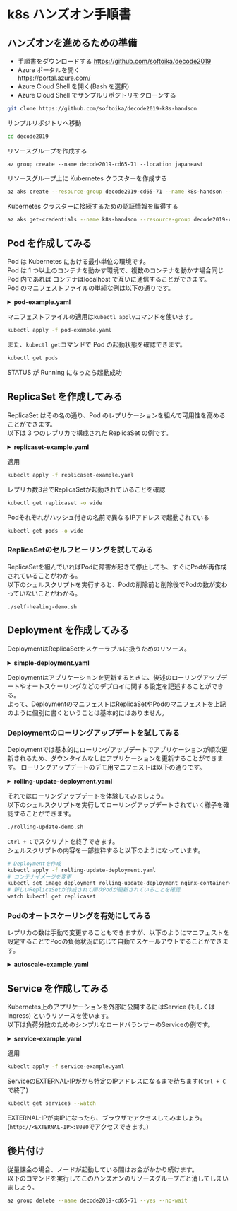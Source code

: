 # k8s ハンズオン手順書

## ハンズオンを進めるための準備

- 手順書をダウンロードする
https://github.com/softoika/decode2019
- Azure ポータルを開く  
https://portal.azure.com/
- Azure Cloud Shell を開く(Bash を選択)
- Azure Cloud Shell でサンプルリポジトリをクローンする

```bash
git clone https://github.com/softoika/decode2019-k8s-handson
```

サンプルリポジトリへ移動

```bash
cd decode2019
```

リソースグループを作成する

```
az group create --name decode2019-cd65-71 --location japaneast
```

リソースグループ上に Kubernetes クラスターを作成する

```bash
az aks create --resource-group decode2019-cd65-71 --name k8s-handson --node-count 1 --generate-ssh-keys
```

Kubernetes クラスターに接続するための認証情報を取得する

```bash
az aks get-credentials --name k8s-handson --resource-group decode2019-cd65-71
```

## Pod を作成してみる

Pod は Kubernetes における最小単位の環境です。  
Pod は 1 つ以上のコンテナを動かす環境で、複数のコンテナを動かす場合同じ Pod 内であれば コンテナはlocalhost で互いに通信することができます。  
Pod のマニフェストファイルの単純な例は以下の通りです。

<details>
<summary><b>pod-example.yaml</b></summary>

```yaml
# /api/v1/namespaces/{namespace}/pods にリクエストを投げる
apiVersion: v1
kind: Pod
metadata:
name: pod-example
spec:
containers:
- name: nginx-container
    # コンテナイメージを指定
    image: nginx:1.12
```

</details>

マニフェストファイルの適用は`kubectl apply`コマンドを使います。

```bash
kubectl apply -f pod-example.yaml
```

また、`kubectl get`コマンドで Pod の起動状態を確認できます。

```bash
kubectl get pods
```

STATUS が Running になったら起動成功  

## ReplicaSet を作成してみる

ReplicaSet はその名の通り、Pod のレプリケーションを組んで可用性を高めることができます。  
以下は 3 つのレプリカで構成された ReplicaSet の例です。


<details>
<summary><b>replicaset-example.yaml</b></summary>

```yaml
# /apis/apps/v1/namespaces/{namespace}/replicasets にリクエストを投げる
apiVersion: apps/v1
kind: ReplicaSet
metadata:
name: replicaset-example
spec:
replicas: 3
selector:
# labelに一致するPodでレプリカを組む
matchLabels:
    app: example
template:
# template以下がPodとほとんど同じ
metadata:
    labels:
    app: example
spec:
    containers:
    - name: nginx-container
        image: nginx:1.12
```

</details>
  
適用
```bash
kubeclt apply -f replicaset-example.yaml
```
レプリカ数3台でReplicaSetが起動されていることを確認
```bash
kubectl get replicaset -o wide
```
Podそれぞれがハッシュ付きの名前で異なるIPアドレスで起動されている
```bash
kubectl get pods -o wide
```
### ReplicaSetのセルフヒーリングを試してみる
ReplicaSetを組んでいればPodに障害が起きて停止しても、すぐにPodが再作成されていることがわかる。  
以下のシェルスクリプトを実行すると、Podの削除前と削除後でPodの数が変わっていないことがわかる。
```
./self-healing-demo.sh
```

## Deployment を作成してみる
DeploymentはReplicaSetをスケーラブルに扱うためのリソース。  

<details>
<summary><b>simple-deployment.yaml</b></summary>

```yaml
apiVersion: apps/v1
kind: Deployment
metadata:
name: simple-deployment
spec:
replicas: 3
selector:
matchLabels:
    app: example
template:
metadata:
    labels:
    app: example
spec:
    containers:
    - name: nginx-container
        image: nginx:1.12
```

</details>

Deploymentはアプリケーションを更新するときに、後述のローリングアップデートやオートスケーリングなどのデプロイに関する設定を記述することができる。  
よって、DeploymentのマニフェストはReplicaSetやPodのマニフェストを上記のように個別に書くということは基本的にはありません。

### Deploymentのローリングアップデートを試してみる
Deploymentでは基本的にローリングアップデートでアプリケーションが順次更新されるため、ダウンタイムなしにアプリケーションを更新することができます。
ローリングアップデートのデモ用マニフェストは以下の通りです。

<details>
<summary><b>rolling-update-deployment.yaml</b></summary>

```yaml
apiVersion: apps/v1
kind: Deployment
metadata:
name: rolling-update-deployment
spec:
## ローリングアップデートの設定 ##
# 新規作成されたPodがReadyになってから起動成功と判断するまでの猶予時間
minReadySeconds: 3
strategy:
type: RollingUpdate
rollingUpdate:
    # 1台ずつ更新していく
    maxSurge: 1
    maxUnavailable: 0
##############################
replicas: 3
selector:
matchLabels:
    app: example
template:
metadata:
    labels:
    app: example
spec:
    containers:
    - name: nginx-container
        image: nginx:1.12
```

</details>

それではローリングアップデートを体験してみましょう。  
以下のシェルスクリプトを実行してローリングアップデートされていく様子を確認することができます。
```bash
./rolling-update-demo.sh
```
`Ctrl + C`でスクリプトを終了できます。  
シェルスクリプトの内容を一部抜粋すると以下のようになっています。
```bash
# Deploymentを作成
kubectl apply -f rolling-update-deployment.yaml
# コンテナイメージを変更
kubectl set image deployment rolling-update-deployment nginx-container=nginx:1.13
# 新しいReplicaSetが作成されて順次Podが更新されていることを確認
watch kubectl get replicaset 
```

### Podのオートスケーリングを有効にしてみる
レプリカの数は手動で変更することもできますが、以下のようにマニフェストを設定することでPodの負荷状況に応じて自動でスケールアウトすることができます。

<details>
<summary><b>autoscale-example.yaml</b></summary>

```yaml
## HorizontalAutoscalerの設定
apiVersion: autoscaling/v1
kind: HorizontalPodAutoscaler
metadata:
name: autoscale-example
spec:
# レプリカ数の下限
minReplicas: 2
# レプリカ数の上限
maxReplicas: 5
# PodのCPUが70%になるように調節する
targetCPUUtilizationPercentage: 70
scaleTargetRef:
apiVersion: apps/v1
kind: Deployment
name: autoscalable-deployment
---
## 対象のDeploymentの設定
apiVersion: apps/v1
kind: Deployment
metadata:
name: autoscalable-deployment
spec:
selector:
matchLabels:
    app: example
template:
metadata:
    labels:
    app: example
spec:
    containers:
    - name: nginx-container
        image: nginx:1.12

```
</details>

## Service を作成してみる
Kubernetes上のアプリケーションを外部に公開するにはService (もしくはIngress) というリソースを使います。  
以下は負荷分散のためのシンプルなロードバランサーのServiceの例です。

<details>
<summary><b>service-example.yaml</b></summary>

```yaml
## シンプルなServiceの定義
apiVersion: v1
kind: Service
metadata:
name: service-example
spec:
type: LoadBalancer
ports:
- protocol: "TCP"
    # 8080番ポートに受けて各Podの80番ポートに転送する
    port: 8080
    targetPort: 80
selector:
# Deploymentと同じラベルをつける
app: example
---
## Serviceに対応したDeploymentを定義
apiVersion: apps/v1
kind: Deployment
metadata:
name: service-example-deployment
spec:
replicas: 3
selector:
matchLabels:
    app: example
template:
metadata:
    labels:
    app: example
spec:
    containers:
    - name: nginx-container
        image: nginx:1.12
        # コンテナのポートを指定
        ports:
        - containerPort: 80
```

</details>

適用
```bash
kubeclt apply -f service-example.yaml
```
ServiceのEXTERNAL-IPが<Pendding>から特定のIPアドレスになるまで待ちます(`Ctrl + C`で終了)
```bash
kubeclt get services --watch
```
EXTERNAL-IPが実IPになったら、ブラウザでアクセスしてみましょう。(`http://<EXTERNAL-IP>:8080`でアクセスできます。)

## 後片付け
従量課金の場合、ノードが起動している間はお金がかかり続けます。  
以下のコマンドを実行してこのハンズオンのリソースグループごと消してしまいましょう。
```bash
az group delete --name decode2019-cd65-71 --yes --no-wait
```
